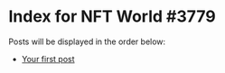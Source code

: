 # Index for NFT World #3779
Posts will be displayed in the order below:

- [Your first post](./001-first.md)

